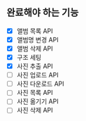 ## 완료해야 하는 기능
- [x] 앨범 목록 API
- [x] 앨범명 변경 API
- [x] 앨범 삭제 API
- [x] 구조 세팅
- [x] 사진 추출 API
- [ ] 사진 업로드 API
- [ ] 사진 다운로드 API
- [ ] 사진 목록 API
- [ ] 사진 옮기기 API
- [ ] 사진 삭제 API